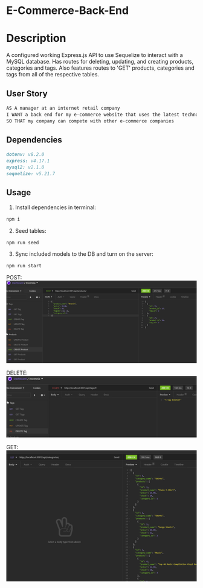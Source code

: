# E-Commerce-Back-End

# Description
A configured working Express.js API to use Sequelize to interact with a MySQL database. Has routes for deleting, updating, and creating products, categories and tags. Also features routes to 'GET' products, categories and tags from all of the respective tables.


## User Story

```md
AS A manager at an internet retail company
I WANT a back end for my e-commerce website that uses the latest technologies
SO THAT my company can compete with other e-commerce companies
```

## Dependencies
```md
dotenv: v8.2.0
express: v4.17.1
mysql2: v2.1.0
sequelize: v5.21.7
```
## Usage 

1) Install dependencies in terminal:
```md 
npm i
```
2) Seed tables:
```md
npm run seed 
```
3) Sync included models to the DB and turn on the server:
```md
npm run start 
```
POST:
![Post](Images/CreateProduct.PNG)

DELETE:
![Delete](Images/DeleteTag.PNG)

GET: 
![Delete](Images/GetCategory.PNG)